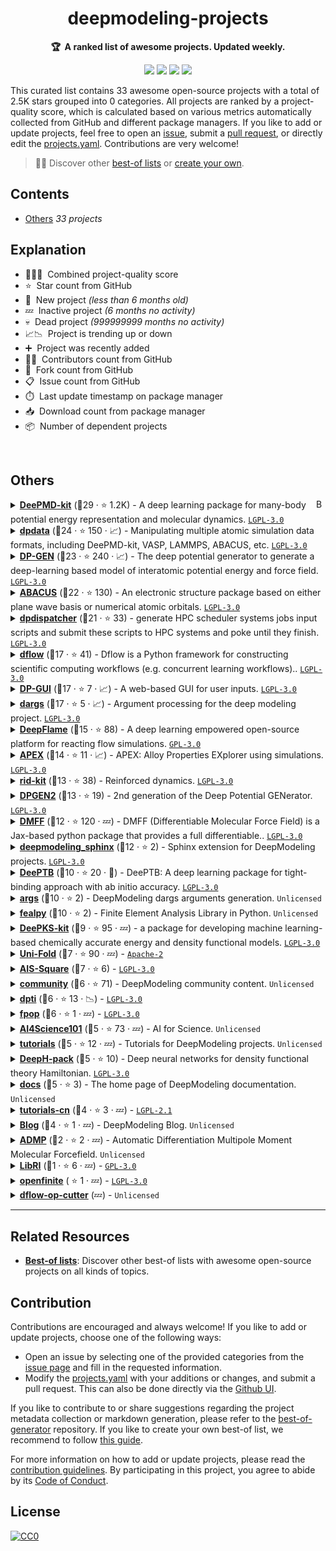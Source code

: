 <!-- markdownlint-disable -->
<h1 align="center">
    deepmodeling-projects
    <br>
</h1>

<p align="center">
    <strong>🏆&nbsp; A ranked list of awesome projects. Updated weekly.</strong>
</p>

<p align="center">
    <a href="https://best-of.org" title="Best-of Badge"><img src="http://bit.ly/3o3EHNN"></a>
    <a href="#Contents" title="Project Count"><img src="https://img.shields.io/badge/projects-33-blue.svg?color=5ac4bf"></a>
    <a href="#Contribution" title="Contributions are welcome"><img src="https://img.shields.io/badge/contributions-welcome-green.svg"></a>
    <a href="https://github.com/njzjz/deepmodeling-projects/releases" title="Best-of Updates"><img src="https://img.shields.io/github/release-date/njzjz/deepmodeling-projects?color=green&label=updated"></a>
</p>

This curated list contains 33 awesome open-source projects with a total of 2.5K stars grouped into 0 categories. All projects are ranked by a project-quality score, which is calculated based on various metrics automatically collected from GitHub and different package managers. If you like to add or update projects, feel free to open an [issue](https://github.com/njzjz/deepmodeling-projects/issues/new/choose), submit a [pull request](https://github.com/njzjz/deepmodeling-projects/pulls), or directly edit the [projects.yaml](https://github.com/njzjz/deepmodeling-projects/edit/main/projects.yaml). Contributions are very welcome!

> 🧙‍♂️  Discover other [best-of lists](https://best-of.org) or [create your own](https://github.com/best-of-lists/best-of/blob/main/create-best-of-list.md).

## Contents

- [Others](#others) _33 projects_

## Explanation
- 🥇🥈🥉&nbsp; Combined project-quality score
- ⭐️&nbsp; Star count from GitHub
- 🐣&nbsp; New project _(less than 6 months old)_
- 💤&nbsp; Inactive project _(6 months no activity)_
- 💀&nbsp; Dead project _(999999999 months no activity)_
- 📈📉&nbsp; Project is trending up or down
- ➕&nbsp; Project was recently added
- 👨‍💻&nbsp; Contributors count from GitHub
- 🔀&nbsp; Fork count from GitHub
- 📋&nbsp; Issue count from GitHub
- ⏱️&nbsp; Last update timestamp on package manager
- 📥&nbsp; Download count from package manager
- 📦&nbsp; Number of dependent projects

<br>

## Others

<a href="#contents"><img align="right" width="15" height="15" src="https://git.io/JtehR" alt="Back to top"></a>

<details><summary><b><a href="https://github.com/deepmodeling/deepmd-kit">DeePMD-kit</a></b> (🥇29 ·  ⭐ 1.2K) - A deep learning package for many-body potential energy representation and molecular dynamics. <code><a href="http://bit.ly/37RvQcA">LGPL-3.0</a></code></summary>

- [GitHub](https://github.com/deepmodeling/deepmd-kit) (👨‍💻 64 · 🔀 440 · 📥 28K · 📦 11 · 📋 470 - 4% open · ⏱️ 27.10.2023):

	```
	git clone https://github.com/deepmodeling/deepmd-kit
	```
- [PyPi](https://pypi.org/project/deepmd-kit) (📥 1.6K / month):
	```
	pip install deepmd-kit
	```
- [Conda](https://anaconda.org/conda-forge/deepmd-kit) (📥 420K · ⏱️ 28.10.2023):
	```
	conda install -c conda-forge deepmd-kit
	```
- [npm](https://www.npmjs.com/package/deepmd-kit) (📥 240 / month):
	```
	npm install deepmd-kit
	```
- [Docker Hub](https://hub.docker.com/r/deepmodeling/deepmd-kit) (📥 2K · ⭐ 1 · ⏱️ 29.10.2023):
	```
	docker pull deepmodeling/deepmd-kit
	```
</details>
<details><summary><b><a href="https://github.com/deepmodeling/dpdata">dpdata</a></b> (🥇24 ·  ⭐ 150 · 📈) - Manipulating multiple atomic simulation data formats, including DeePMD-kit, VASP, LAMMPS, ABACUS, etc. <code><a href="http://bit.ly/37RvQcA">LGPL-3.0</a></code></summary>

- [GitHub](https://github.com/deepmodeling/dpdata) (👨‍💻 51 · 🔀 100 · 📦 100 · 📋 76 - 22% open · ⏱️ 31.10.2023):

	```
	git clone https://github.com/deepmodeling/dpdata
	```
- [PyPi](https://pypi.org/project/dpdata) (📥 7.2K / month):
	```
	pip install dpdata
	```
- [Conda](https://anaconda.org/conda-forge/dpdata) (📥 62K · ⏱️ 31.10.2023):
	```
	conda install -c conda-forge dpdata
	```
- [Docker Hub](https://hub.docker.com/r/dptechnology/dpdata) (📥 52 · ⏱️ 02.06.2023):
	```
	docker pull dptechnology/dpdata
	```
</details>
<details><summary><b><a href="https://github.com/deepmodeling/dpgen">DP-GEN</a></b> (🥇23 ·  ⭐ 240 · 📈) - The deep potential generator to generate a deep-learning based model of interatomic potential energy and force field. <code><a href="http://bit.ly/37RvQcA">LGPL-3.0</a></code></summary>

- [GitHub](https://github.com/deepmodeling/dpgen) (👨‍💻 62 · 🔀 160 · 📥 1.5K · 📦 4 · 📋 250 - 9% open · ⏱️ 02.11.2023):

	```
	git clone https://github.com/deepmodeling/dpgen
	```
- [PyPi](https://pypi.org/project/dpgen) (📥 390 / month):
	```
	pip install dpgen
	```
- [Conda](https://anaconda.org/conda-forge/dpgen) (📥 26K · ⏱️ 02.11.2023):
	```
	conda install -c conda-forge dpgen
	```
</details>
<details><summary><b><a href="https://github.com/deepmodeling/abacus-develop">ABACUS</a></b> (🥇22 ·  ⭐ 130) - An electronic structure package based on either plane wave basis or numerical atomic orbitals. <code><a href="http://bit.ly/37RvQcA">LGPL-3.0</a></code></summary>

- [GitHub](https://github.com/deepmodeling/abacus-develop) (👨‍💻 88 · 🔀 86 · 📋 910 - 10% open · ⏱️ 02.11.2023):

	```
	git clone https://github.com/deepmodeling/abacus-develop
	```
- [Conda](https://anaconda.org/conda-forge/abacus) (📥 5.4K · ⏱️ 24.10.2023):
	```
	conda install -c conda-forge abacus
	```
</details>
<details><summary><b><a href="https://github.com/deepmodeling/dpdispatcher">dpdispatcher</a></b> (🥈21 ·  ⭐ 33) - generate HPC scheduler systems jobs input scripts and submit these scripts to HPC systems and poke until they finish. <code><a href="http://bit.ly/37RvQcA">LGPL-3.0</a></code></summary>

- [GitHub](https://github.com/deepmodeling/dpdispatcher) (👨‍💻 42 · 🔀 45 · 📦 42 · 📋 58 - 18% open · ⏱️ 01.11.2023):

	```
	git clone https://github.com/deepmodeling/dpdispatcher
	```
- [PyPi](https://pypi.org/project/dpdispatcher) (📥 2.1K / month):
	```
	pip install dpdispatcher
	```
- [Conda](https://anaconda.org/conda-forge/dpdispatcher) (📥 5.3K · ⏱️ 22.10.2023):
	```
	conda install -c conda-forge dpdispatcher
	```
- [Docker Hub](https://hub.docker.com/r/dptechnology/dpdispatcher) (📥 78K · ⏱️ 22.10.2023):
	```
	docker pull dptechnology/dpdispatcher
	```
</details>
<details><summary><b><a href="https://github.com/deepmodeling/dflow">dflow</a></b> (🥈17 ·  ⭐ 41) - Dflow is a Python framework for constructing scientific computing workflows (e.g. concurrent learning workflows).. <code><a href="http://bit.ly/37RvQcA">LGPL-3.0</a></code></summary>

- [GitHub](https://github.com/deepmodeling/dflow) (👨‍💻 21 · 🔀 20 · 📋 31 - 35% open · ⏱️ 31.10.2023):

	```
	git clone https://github.com/deepmodeling/dflow
	```
- [PyPi](https://pypi.org/project/dflow):
	```
	pip install dflow
	```
- [Conda](https://anaconda.org/conda-forge/dflow):
	```
	conda install -c conda-forge dflow
	```
- [Docker Hub](https://hub.docker.com/r/dptechnology/dflow) (📥 1.8K · ⏱️ 31.10.2023):
	```
	docker pull dptechnology/dflow
	```
</details>
<details><summary><b><a href="https://github.com/deepmodeling/dpgui">DP-GUI</a></b> (🥈17 ·  ⭐ 7 · 📈) - A web-based GUI for user inputs. <code><a href="http://bit.ly/37RvQcA">LGPL-3.0</a></code></summary>

- [GitHub](https://github.com/deepmodeling/dpgui) (👨‍💻 3 · 🔀 3 · 📦 4 · ⏱️ 01.11.2023):

	```
	git clone https://github.com/deepmodeling/dpgui
	```
- [PyPi](https://pypi.org/project/dpgui) (📥 13K / month):
	```
	pip install dpgui
	```
</details>
<details><summary><b><a href="https://github.com/deepmodeling/dargs">dargs</a></b> (🥈17 ·  ⭐ 5 · 📈) - Argument processing for the deep modeling project. <code><a href="http://bit.ly/37RvQcA">LGPL-3.0</a></code></summary>

- [GitHub](https://github.com/deepmodeling/dargs) (👨‍💻 5 · 🔀 1 · 📦 110 · 📋 7 - 14% open · ⏱️ 01.11.2023):

	```
	git clone https://github.com/deepmodeling/dargs
	```
- [PyPi](https://pypi.org/project/dargs) (📥 12K / month):
	```
	pip install dargs
	```
</details>
<details><summary><b><a href="https://github.com/deepmodeling/deepflame-dev">DeepFlame</a></b> (🥈15 ·  ⭐ 88) - A deep learning empowered open-source platform for reacting flow simulations. <code><a href="http://bit.ly/2M0xdwT">GPL-3.0</a></code></summary>

- [GitHub](https://github.com/deepmodeling/deepflame-dev) (👨‍💻 19 · 🔀 50 · 📋 33 - 21% open · ⏱️ 16.10.2023):

	```
	git clone https://github.com/deepmodeling/deepflame-dev
	```
</details>
<details><summary><b><a href="https://github.com/deepmodeling/APEX">APEX</a></b> (🥈14 ·  ⭐ 11 · 📈) - APEX: Alloy Properties EXplorer using simulations. <code><a href="http://bit.ly/37RvQcA">LGPL-3.0</a></code></summary>

- [GitHub](https://github.com/deepmodeling/APEX) (👨‍💻 4 · 🔀 6 · ⏱️ 16.10.2023):

	```
	git clone https://github.com/deepmodeling/APEX
	```
- [PyPi](https://pypi.org/project/apex-flow) (📥 170 / month):
	```
	pip install apex-flow
	```
</details>
<details><summary><b><a href="https://github.com/deepmodeling/rid-kit">rid-kit</a></b> (🥈13 ·  ⭐ 38) - Reinforced dynamics. <code><a href="http://bit.ly/37RvQcA">LGPL-3.0</a></code></summary>

- [GitHub](https://github.com/deepmodeling/rid-kit) (👨‍💻 14 · 🔀 19 · 📥 140 · ⏱️ 22.09.2023):

	```
	git clone https://github.com/deepmodeling/rid-kit
	```
- [PyPi](https://pypi.org/project/rid-kit) (📥 72 / month):
	```
	pip install rid-kit
	```
</details>
<details><summary><b><a href="https://github.com/deepmodeling/dpgen2">DPGEN2</a></b> (🥈13 ·  ⭐ 19) - 2nd generation of the Deep Potential GENerator. <code><a href="http://bit.ly/37RvQcA">LGPL-3.0</a></code></summary>

- [GitHub](https://github.com/deepmodeling/dpgen2) (👨‍💻 10 · 🔀 13 · 📦 1 · 📋 21 - 38% open · ⏱️ 25.10.2023):

	```
	git clone https://github.com/deepmodeling/dpgen2
	```
- [PyPi](https://pypi.org/project/dpgen2) (📥 56 / month):
	```
	pip install dpgen2
	```
- [Docker Hub](https://hub.docker.com/r/dptechnology/dpgen2) (📥 2.4K · ⏱️ 25.10.2023):
	```
	docker pull dptechnology/dpgen2
	```
</details>
<details><summary><b><a href="https://github.com/deepmodeling/DMFF">DMFF</a></b> (🥈12 ·  ⭐ 120 · 💤) - DMFF (Differentiable Molecular Force Field) is a Jax-based python package that provides a full differentiable.. <code><a href="http://bit.ly/37RvQcA">LGPL-3.0</a></code></summary>

- [GitHub](https://github.com/deepmodeling/DMFF) (👨‍💻 7 · 🔀 29 · 📋 20 - 65% open · ⏱️ 14.02.2023):

	```
	git clone https://github.com/deepmodeling/DMFF
	```
</details>
<details><summary><b><a href="https://github.com/deepmodeling/deepmodeling_sphinx">deepmodeling_sphinx</a></b> (🥈12 ·  ⭐ 2) - Sphinx extension for DeepModeling projects. <code><a href="http://bit.ly/37RvQcA">LGPL-3.0</a></code></summary>

- [GitHub](https://github.com/deepmodeling/deepmodeling_sphinx) (👨‍💻 4 · 🔀 3 · ⏱️ 31.10.2023):

	```
	git clone https://github.com/deepmodeling/deepmodeling_sphinx
	```
- [PyPi](https://pypi.org/project/deepmodeling_sphinx) (📥 2K / month):
	```
	pip install deepmodeling_sphinx
	```
</details>
<details><summary><b><a href="https://github.com/deepmodeling/DeePTB">DeePTB</a></b> (🥉10 ·  ⭐ 20 · 🐣) - DeePTB: A deep learning package for tight-binding approach with ab initio accuracy. <code><a href="http://bit.ly/37RvQcA">LGPL-3.0</a></code></summary>

- [GitHub](https://github.com/deepmodeling/DeePTB) (👨‍💻 4 · 🔀 8 · 📋 13 - 38% open · ⏱️ 02.11.2023):

	```
	git clone https://github.com/deepmodeling/DeePTB
	```
</details>
<details><summary><b><a href="https://github.com/deepmodeling/args">args</a></b> (🥉10 ·  ⭐ 2) - DeepModeling dargs arguments generation. <code>Unlicensed</code></summary>

- [GitHub](https://github.com/deepmodeling/args) (👨‍💻 2 · 🔀 1 · 📦 4 · ⏱️ 30.10.2023):

	```
	git clone https://github.com/deepmodeling/args
	```
- [npm](https://www.npmjs.com/package/@deepmodeling/args) (📥 860 / month):
	```
	npm install @deepmodeling/args
	```
</details>
<details><summary><b><a href="https://github.com/deepmodeling/fealpy">fealpy</a></b> (🥉10 ·  ⭐ 2) - Finite Element Analysis Library in Python. <code>Unlicensed</code></summary>

- [GitHub](https://github.com/deepmodeling/fealpy) (👨‍💻 56 · ⏱️ 09.09.2023):

	```
	git clone https://github.com/deepmodeling/fealpy
	```
- [PyPi](https://pypi.org/project/fealpy) (📥 47 / month):
	```
	pip install fealpy
	```
</details>
<details><summary><b><a href="https://github.com/deepmodeling/deepks-kit">DeePKS-kit</a></b> (🥉9 ·  ⭐ 95 · 💤) - a package for developing machine learning-based chemically accurate energy and density functional models. <code><a href="http://bit.ly/37RvQcA">LGPL-3.0</a></code></summary>

- [GitHub](https://github.com/deepmodeling/deepks-kit) (👨‍💻 6 · 🔀 31 · 📋 10 - 10% open · ⏱️ 01.04.2023):

	```
	git clone https://github.com/deepmodeling/deepks-kit
	```
</details>
<details><summary><b><a href="https://github.com/deepmodeling/Uni-Fold">Uni-Fold</a></b> (🥉7 ·  ⭐ 90 · 💤) -  <code><a href="http://bit.ly/3nYMfla">Apache-2</a></code></summary>

- [GitHub](https://github.com/deepmodeling/Uni-Fold) (👨‍💻 3 · 🔀 18 · ⏱️ 18.08.2022):

	```
	git clone https://github.com/deepmodeling/Uni-Fold
	```
- [Docker Hub](https://hub.docker.com/r/dptechnology/unifold) (📥 540 · ⏱️ 19.06.2023):
	```
	docker pull dptechnology/unifold
	```
</details>
<details><summary><b><a href="https://github.com/deepmodeling/AIS-Square">AIS-Square</a></b> (🥉7 ·  ⭐ 6) -  <code><a href="http://bit.ly/37RvQcA">LGPL-3.0</a></code></summary>

- [GitHub](https://github.com/deepmodeling/AIS-Square) (👨‍💻 8 · 🔀 5 · 📋 4 - 75% open · ⏱️ 25.10.2023):

	```
	git clone https://github.com/deepmodeling/AIS-Square
	```
</details>
<details><summary><b><a href="https://github.com/deepmodeling/community">community</a></b> (🥉6 ·  ⭐ 71) - DeepModeling community content. <code>Unlicensed</code></summary>

- [GitHub](https://github.com/deepmodeling/community) (👨‍💻 13 · 🔀 14 · 📋 5 - 20% open · ⏱️ 13.10.2023):

	```
	git clone https://github.com/deepmodeling/community
	```
</details>
<details><summary><b><a href="https://github.com/deepmodeling/dpti">dpti</a></b> (🥉6 ·  ⭐ 13 · 📉) -  <code><a href="http://bit.ly/37RvQcA">LGPL-3.0</a></code></summary>

- [GitHub](https://github.com/deepmodeling/dpti) (👨‍💻 13 · 🔀 14 · ⏱️ 05.07.2023):

	```
	git clone https://github.com/deepmodeling/dpti
	```
</details>
<details><summary><b><a href="https://github.com/deepmodeling/fpop">fpop</a></b> (🥉6 ·  ⭐ 1 · 💤) -  <code><a href="http://bit.ly/37RvQcA">LGPL-3.0</a></code></summary>

- [GitHub](https://github.com/deepmodeling/fpop) (👨‍💻 2 · 🔀 5 · 📦 3 · ⏱️ 26.04.2023):

	```
	git clone https://github.com/deepmodeling/fpop
	```
- [PyPi](https://pypi.org/project/fpop) (📥 460 / month):
	```
	pip install fpop
	```
</details>
<details><summary><b><a href="https://github.com/deepmodeling/AI4Science101">AI4Science101</a></b> (🥉5 ·  ⭐ 73 · 💤) - AI for Science. <code>Unlicensed</code></summary>

- [GitHub](https://github.com/deepmodeling/AI4Science101) (👨‍💻 5 · 🔀 11 · ⏱️ 04.09.2022):

	```
	git clone https://github.com/deepmodeling/AI4Science101
	```
</details>
<details><summary><b><a href="https://github.com/deepmodeling/tutorials">tutorials</a></b> (🥉5 ·  ⭐ 12 · 💤) - Tutorials for DeepModeling projects. <code>Unlicensed</code></summary>

- [GitHub](https://github.com/deepmodeling/tutorials) (👨‍💻 10 · 🔀 20 · ⏱️ 26.09.2022):

	```
	git clone https://github.com/deepmodeling/tutorials
	```
</details>
<details><summary><b><a href="https://github.com/deepmodeling/DeepH-pack">DeepH-pack</a></b> (🥉5 ·  ⭐ 10) - Deep neural networks for density functional theory Hamiltonian. <code><a href="http://bit.ly/37RvQcA">LGPL-3.0</a></code></summary>

- [GitHub](https://github.com/deepmodeling/DeepH-pack) (👨‍💻 6 · 🔀 5 · 📋 3 - 33% open · ⏱️ 11.07.2023):

	```
	git clone https://github.com/deepmodeling/DeepH-pack
	```
</details>
<details><summary><b><a href="https://github.com/deepmodeling/docs">docs</a></b> (🥉5 ·  ⭐ 3) - The home page of DeepModeling documentation. <code>Unlicensed</code></summary>

- [GitHub](https://github.com/deepmodeling/docs) (👨‍💻 6 · 🔀 5 · ⏱️ 27.09.2023):

	```
	git clone https://github.com/deepmodeling/docs
	```
</details>
<details><summary><b><a href="https://github.com/deepmodeling/tutorials-cn">tutorials-cn</a></b> (🥉4 ·  ⭐ 3 · 💤) -  <code><a href="https://tldrlegal.com/search?q=LGPL-2.1">LGPL-2.1</a></code></summary>

- [GitHub](https://github.com/deepmodeling/tutorials-cn) (👨‍💻 4 · 🔀 5 · ⏱️ 29.12.2022):

	```
	git clone https://github.com/deepmodeling/tutorials-cn
	```
</details>
<details><summary><b><a href="https://github.com/deepmodeling/blog">Blog</a></b> (🥉4 ·  ⭐ 1 · 💤) - DeepModeling Blog. <code>Unlicensed</code></summary>

- [GitHub](https://github.com/deepmodeling/blog) (👨‍💻 5 · 🔀 5 · ⏱️ 05.03.2023):

	```
	git clone https://github.com/deepmodeling/blog
	```
</details>
<details><summary><b><a href="https://github.com/deepmodeling/ADMP">ADMP</a></b> (🥉2 ·  ⭐ 2 · 💤) - Automatic Differentiation Multipole Moment Molecular Forcefield. <code>Unlicensed</code></summary>

- [GitHub](https://github.com/deepmodeling/ADMP) (👨‍💻 7 · 🔀 1 · ⏱️ 15.02.2022):

	```
	git clone https://github.com/deepmodeling/ADMP
	```
</details>
<details><summary><b><a href="https://github.com/deepmodeling/LibRI">LibRI</a></b> (🥉1 ·  ⭐ 6 · 💤) -  <code><a href="http://bit.ly/2M0xdwT">GPL-3.0</a></code></summary>

- [GitHub](https://github.com/deepmodeling/LibRI) (👨‍💻 2 · 📋 3 - 66% open · ⏱️ 10.04.2023):

	```
	git clone https://github.com/deepmodeling/LibRI
	```
</details>
<details><summary><b><a href="https://github.com/deepmodeling/openfinite">openfinite</a></b> ( ⭐ 1 · 💤) -  <code><a href="http://bit.ly/37RvQcA">LGPL-3.0</a></code></summary>

- [GitHub](https://github.com/deepmodeling/openfinite) (👨‍💻 2 · ⏱️ 06.10.2021):

	```
	git clone https://github.com/deepmodeling/openfinite
	```
</details>
<details><summary><b><a href="https://github.com/deepmodeling/dflow-op-cutter">dflow-op-cutter</a></b> (💤) -  <code>Unlicensed</code></summary>

- [GitHub](https://github.com/deepmodeling/dflow-op-cutter) (👨‍💻 2 · ⏱️ 06.07.2022):

	```
	git clone https://github.com/deepmodeling/dflow-op-cutter
	```
</details>

---

## Related Resources

- [**Best-of lists**](https://best-of.org): Discover other best-of lists with awesome open-source projects on all kinds of topics.

## Contribution

Contributions are encouraged and always welcome! If you like to add or update projects, choose one of the following ways:

- Open an issue by selecting one of the provided categories from the [issue page](https://github.com/njzjz/deepmodeling-projects/issues/new/choose) and fill in the requested information.
- Modify the [projects.yaml](https://github.com/njzjz/deepmodeling-projects/blob/main/projects.yaml) with your additions or changes, and submit a pull request. This can also be done directly via the [Github UI](https://github.com/njzjz/deepmodeling-projects/edit/main/projects.yaml).

If you like to contribute to or share suggestions regarding the project metadata collection or markdown generation, please refer to the [best-of-generator](https://github.com/best-of-lists/best-of-generator) repository. If you like to create your own best-of list, we recommend to follow [this guide](https://github.com/best-of-lists/best-of/blob/main/create-best-of-list.md).

For more information on how to add or update projects, please read the [contribution guidelines](https://github.com/njzjz/deepmodeling-projects/blob/main/CONTRIBUTING.md). By participating in this project, you agree to abide by its [Code of Conduct](https://github.com/njzjz/deepmodeling-projects/blob/main/.github/CODE_OF_CONDUCT.md).

## License

[![CC0](https://mirrors.creativecommons.org/presskit/buttons/88x31/svg/by-sa.svg)](https://creativecommons.org/licenses/by-sa/4.0/)
